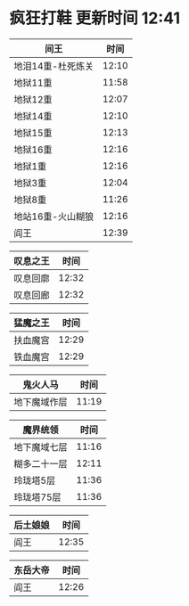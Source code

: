 # 疯狂打鞋 更新时间 12:41

| 间王   | 时间    |
|--------|-------|
| 地泪14重-杜死炼关 | 12:10 |
| 地狱11重 | 11:58 |
| 地狱12重 | 12:07 |
| 地狱14重 | 12:10 |
| 地狱15重 | 12:13 |
| 地狱16重 | 12:16 |
| 地狱1重 | 12:16 |
| 地狱3重 | 12:04 |
| 地狱8重 | 11:26 |
| 地站16重-火山糊狼 | 12:16 |
| 阎王 | 12:39 |

| 叹息之王   | 时间    |
|--------|-------|
| 叹息回廓 | 12:32 |
| 叹息回廊 | 12:32 |

| 猛魔之王   | 时间    |
|--------|-------|
| 扶血魔宫 | 12:29 |
| 铁血魔宫 | 12:29 |

| 鬼火人马   | 时间    |
|--------|-------|
| 地下魔域作层 | 11:19 |

| 魔界统领   | 时间    |
|--------|-------|
| 地下魔域七层 | 11:16 |
| 糊多二十一层 | 12:11 |
| 玲珑塔5层 | 11:36 |
| 玲珑塔75层 | 11:36 |

| 后土娘娘   | 时间    |
|--------|-------|
| 阎王 | 12:35 |

| 东岳大帝   | 时间    |
|--------|-------|
| 阎王 | 12:26 |